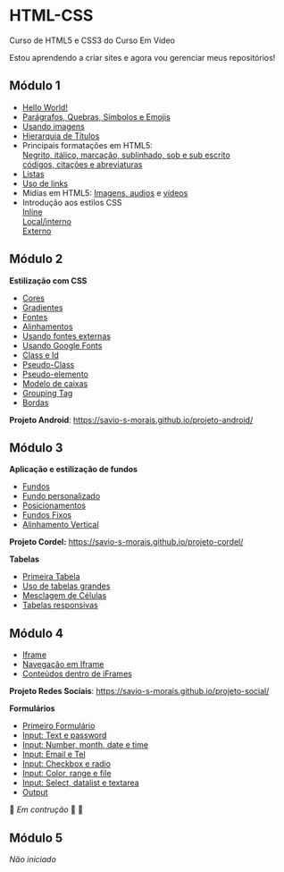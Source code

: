 # HTML-CSS
 Curso de HTML5 e CSS3 do Curso Em Vídeo

Estou aprendendo a criar sites e agora vou gerenciar meus repositórios! 

## Módulo 1
- [Hello World!](https://savio-s-morais.github.io/HTML-CSS/Exercicios/ex001/)
- [Parágrafos, Quebras, Símbolos e Emojis](https://savio-s-morais.github.io/HTML-CSS/Exercicios/ex002/)
- [Usando imagens](https://savio-s-morais.github.io/HTML-CSS/Exercicios/ex003/)
- [Hierarquia de Títulos](https://savio-s-morais.github.io/HTML-CSS/Exercicios/ex005/)
- Principais formatações em HTML5: <br>
[Negrito, itálico, marcação, sublinhado, sob e sub escrito](https://savio-s-morais.github.io/HTML-CSS/Exercicios/ex006/)<br>
[ códigos, citações e abreviaturas](https://savio-s-morais.github.io/HTML-CSS/Exercicios/ex007/)
- [Listas](https://savio-s-morais.github.io/HTML-CSS/Exercicios/ex008/)
- [Uso de links](https://savio-s-morais.github.io/HTML-CSS/Exercicios/ex009/)
- Mídias em HTML5: [Imagens, audios](https://savio-s-morais.github.io/HTML-CSS/Exercicios/ex010/) e [vídeos](https://savio-s-morais.github.io/HTML-CSS/Exercicios/ex011/)
- Introdução aos estilos CSS <br>
[Inline](https://savio-s-morais.github.io/HTML-CSS/Exercicios/ex012/)<br>
[Local/interno](https://savio-s-morais.github.io/HTML-CSS/Exercicios/ex013/)<br>
[Externo](https://savio-s-morais.github.io/HTML-CSS/Exercicios/ex014/)

## Módulo 2
**Estilização com CSS**

- [Cores](https://savio-s-morais.github.io/HTML-CSS/Exercicios/ex015/cor01.html)
- [Gradientes](https://savio-s-morais.github.io/HTML-CSS/Exercicios/ex015/cor02.html)
- [Fontes](https://savio-s-morais.github.io/HTML-CSS/Exercicios/ex016/fonte01.html)
- [Alinhamentos](https://savio-s-morais.github.io/HTML-CSS/Exercicios/ex016/fonte02.html)
- [Usando fontes externas](https://savio-s-morais.github.io/HTML-CSS/Exercicios/ex017/fonte02.html)
- [Usando Google Fonts](https://savio-s-morais.github.io/HTML-CSS/Exercicios/ex017/index.html)
- [Class e Id](https://savio-s-morais.github.io/HTML-CSS/Exercicios/ex018/)
- [Pseudo-Class](https://savio-s-morais.github.io/HTML-CSS/Exercicios/ex019/)
- [Pseudo-elemento](https://savio-s-morais.github.io/HTML-CSS/Exercicios/ex019/hover.html)
- [Modelo de caixas](https://savio-s-morais.github.io/HTML-CSS/Exercicios/ex020/caixa01.html)
- [Grouping Tag](https://savio-s-morais.github.io/HTML-CSS/Exercicios/ex020/caixa02.html)
- [Bordas](https://savio-s-morais.github.io/HTML-CSS/Exercicios/ex020/caixa03.html)

**Projeto Android**: https://savio-s-morais.github.io/projeto-android/ 

## Módulo 3
**Aplicação e estilização de fundos**

- [Fundos](https://savio-s-morais.github.io/HTML-CSS/Exercicios/ex021/fundo001.html)
- [Fundo personalizado](https://savio-s-morais.github.io/HTML-CSS/Exercicios/ex021/fundo002.html)
- [Posicionamentos](https://savio-s-morais.github.io/HTML-CSS/Exercicios/ex021/fundo003.html)
- [Fundos Fixos](https://savio-s-morais.github.io/HTML-CSS/Exercicios/ex021/fundo006.html)
- [Alinhamento Vertical](https://savio-s-morais.github.io/HTML-CSS/Exercicios/ex021/fundo007.html)

**Projeto Cordel:** https://savio-s-morais.github.io/projeto-cordel/

**Tabelas**
- [Primeira Tabela](https://savio-s-morais.github.io/HTML-CSS/Exercicios/ex023/tabela001.html)
- [Uso de tabelas grandes](https://savio-s-morais.github.io/HTML-CSS/Exercicios/ex023/tabela002.html)
- [Mesclagem de Células](https://savio-s-morais.github.io/HTML-CSS/Exercicios/ex023/tabela003.html)
- [Tabelas responsivas](https://savio-s-morais.github.io/HTML-CSS/Exercicios/ex023/tabela006.html)

## Módulo 4
- [Iframe](https://savio-s-morais.github.io/HTML-CSS/Exercicios/ex024/iframe001.html)
- [Navegação em Iframe](https://savio-s-morais.github.io/HTML-CSS/Exercicios/ex024/iframe003.html) 
- [Conteúdos dentro de iFrames](https://savio-s-morais.github.io/HTML-CSS/Exercicios/ex024/iframe006.html)

**Projeto Redes Sociais**: https://savio-s-morais.github.io/projeto-social/

**Formulários**
- [Primeiro Formulário](https://savio-s-morais.github.io/HTML-CSS/Exercicios/ex025/form001.html)
- [Input: Text e password](https://savio-s-morais.github.io/HTML-CSS/Exercicios/ex025/form002.html)
- [Input: Number, month, date e time](https://savio-s-morais.github.io/HTML-CSS/Exercicios/ex025/form003.html)
- [Input: Email e Tel](https://savio-s-morais.github.io/HTML-CSS/Exercicios/ex025/form004.html)
- [Input: Checkbox e radio](https://savio-s-morais.github.io/HTML-CSS/Exercicios/ex025/form005.html)
- [Input: Color, range e file](https://savio-s-morais.github.io/HTML-CSS/Exercicios/ex025/form006.html)
- [Input: Select, datalist e textarea](https://savio-s-morais.github.io/HTML-CSS/Exercicios/ex025/form007.html)
- [Output](https://savio-s-morais.github.io/HTML-CSS/Exercicios/ex025/form008.html)

🚧 _Em contrução_ 🚧 👷

## Módulo 5
_Não iniciado_